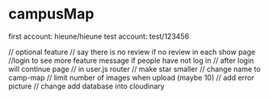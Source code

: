 # campusMap

first account: hieune/hieune
test account: test/123456

// optional feature
// say there is no review if no review in each show page
//login to see more feature message if people have not log in
// after login will continue page // in user.js router
// make star smaller
// change name to camp-map
// limit number of images when upload (maybe 10)
// add error picture
// change add database into cloudinary
